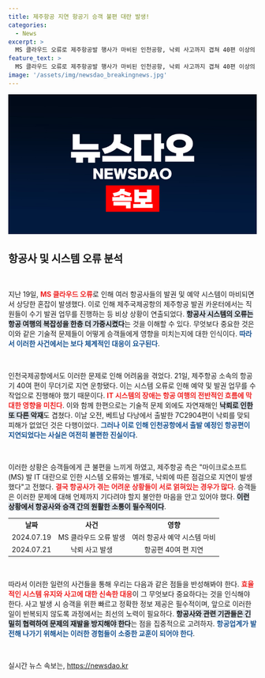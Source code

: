 ```yaml
---
title: 제주항공 지연 항공기 승객 불편 대란 발생!
categories:
  - News
excerpt: >
  MS 클라우드 오류로 제주항공발 행사가 마비된 인천공항, 낙뢰 사고까지 겹쳐 40편 이상의 항공기가 지연 출발! 승객들은 큰 불편에 휘청거리고 있습니다. 이 사태의 배경과 제주항공의 대응을 한눈에 보세요!
feature_text: >
  MS 클라우드 오류로 제주항공발 행사가 마비된 인천공항, 낙뢰 사고까지 겹쳐 40편 이상의 항공기가 지연 출발! 승객들은 큰 불편에 휘청거리고 있습니다. 이 사태의 배경과 제주항공의 대응을 한눈에 보세요!
image: '/assets/img/newsdao_breakingnews.jpg'
---
```


<p><img src="/assets/img/newsdao_breakingnews.jpg" alt="ontimetimes 속보" /></p>

<h2 data-ke-size="size26">항공사 및 시스템 오류 분석</h2>

<p data-ke-size="size16">&nbsp;</p>

<p>지난 19일, <b><span style="color: #ee2323;">MS 클라우드 오류</span></b>로 인해 여러 항공사들의 발권 및 예약 시스템이 마비되면서 상당한 혼잡이 발생했다. 이로 인해 제주국제공항의 제주항공 발권 카운터에서는 직원들이 수기 발권 업무를 진행하는 등 비상 상황이 연출되었다. <b><span style="background-color: #21538527;">항공사 시스템의 오류는 항공 여행의 복잡성을 한층 더 가중시켰다</span></b>는 것을 이해할 수 있다. 무엇보다 중요한 것은 이와 같은 기술적 문제들이 어떻게 승객들에게 영향을 미치는지에 대한 인식이다. <b><span style="color: #1a5490;">따라서 이러한 사건에서는 보다 체계적인 대응이 요구된다</span></b>.</p>

<p data-ke-size="size16">&nbsp;</p>

<p>인천국제공항에서도 이러한 문제로 인해 어려움을 겪었다. 21일, 제주항공 소속의 항공기 40여 편이 무더기로 지연 운항됐다. 이는 시스템 오류로 인해 예약 및 발권 업무를 수작업으로 진행해야 했기 때문이다. <b><span style="color: #ee2323;">IT 시스템의 장애는 항공 여행의 전반적인 흐름에 막대한 영향을 미친다</span></b>. 이와 함께 한편으로는 기술적 문제 외에도 자연재해인 <b><span style="background-color: #21538527;">낙뢰로 인한 또 다른 악재</span></b>도 겹쳤다. 이날 오전, 베트남 다낭에서 출발한 7C2904편이 낙뢰를 맞되 피해가 없었던 것은 다행이었다. <b><span style="color: #1a5490;">그러나 이로 인해 인천공항에서 출발 예정인 항공편이 지연되었다는 사실은 여전히 불편한 진실이다</span></b>.</p>

<p data-ke-size="size16">&nbsp;</p>

<p>이러한 상황은 승객들에게 큰 불편을 느끼게 하였고, 제주항공 측은 "마이크로소프트(MS) 발 IT 대란으로 인한 시스템 오류와는 별개로, 낙뢰에 따른 점검으로 지연이 발생했다"고 전했다. <b><span style="color: #ee2323;">결국 항공사가 겪는 어려운 상황들이 서로 얽혀있는 경우가 많다</span></b>. 승객들은 이러한 문제에 대해 언제까지 기다려야 할지 불안한 마음을 안고 있어야 했다. <b><span style="background-color: #21538527;">이런 상황에서 항공사와 승객 간의 원활한 소통이 필수적이다</span></b>.</p>

<table style="width: 100%; border-collapse: collapse;">
  <tr>
    <td style="text-align: center; height: 17px;"><b>날짜</b></td>
    <td style="text-align: center; height: 17px;"><b>사건</b></td>
    <td style="text-align: center; height: 17px;"><b>영향</b></td>
  </tr>
  <tr>
    <td style="text-align: center; height: 17px;">2024.07.19</td>
    <td style="text-align: center; height: 17px;">MS 클라우드 오류 발생</td>
    <td style="text-align: center; height: 17px;">여러 항공사 예약 시스템 마비</td>
  </tr>
  <tr>
    <td style="text-align: center; height: 17px;">2024.07.21</td>
    <td style="text-align: center; height: 17px;">낙뢰 사고 발생</td>
    <td style="text-align: center; height: 17px;">항공편 40여 편 지연</td>
  </tr>
</table>

<p data-ke-size="size16">&nbsp;</p>

<p>따라서 이러한 일련의 사건들을 통해 우리는 다음과 같은 점들을 반성해봐야 한다. <b><span style="color: #ee2323;">효율적인 시스템 유지와 사고에 대한 신속한 대응</span></b>이 그 무엇보다 중요하다는 것을 인식해야 한다. 사고 발생 시 승객을 위한 빠르고 정확한 정보 제공은 필수적이며, 앞으로 이러한 일이 반복되지 않도록 과정에서는 최선의 노력이 필요하다. <b><span style="background-color: #21538527;">항공사와 관련 기관들은 긴밀히 협력하여 문제의 재발을 방지해야 한다</span></b>는 점을 집중적으로 고려하자. <b><span style="color: #1a5490;">항공업계가 발전해 나가기 위해서는 이러한 경험들이 소중한 교훈이 되어야 한다</span></b>.</p>

<p data-ke-size="size16">&nbsp;</p>
실시간 뉴스 속보는, <a href="https://newsdao.kr" rel="dofollow">https://newsdao.kr</a>


